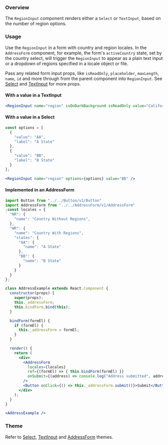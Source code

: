 ### Overview

The `RegionInput` component renders either a `Select` or `TextInput`, based on the number of region options.

### Usage

Use the `RegionInput` in a form with country and region locales. In the `AddressForm` component, for example, the form's `activeCountry` state, set by the country select, will trigger the `RegionInput` to appear as a plain text input or a dropdown of regions specified in a locale object or file.

Pass any related form input props, like `isReadOnly`, `placeholder`, `maxLength`, `name`, `id` and more through from the parent component into `RegionInput`. See [Select](./#!/Select) and [TextInput](./#!/TextInput) for more props.

#### With a value in a TextInput

```jsx
<RegionInput name="region" isOnDarkBackground isReadOnly value="California" />
```

#### With a value in a Select

```jsx
const options = [
  {
    "value": "AA",
    "label": "A State"
  },
  {
    "value": "BB",
    "label": "B State"
  }
];

<RegionInput name="region" options={options} value="BB" />
```

#### Implemented in an AddressForm

```jsx
import Button from "../../Button/v1/Button"
import AddressForm from "../../AddressForm/v1/AddressForm"
;const locales = {
  "NR": {
    "name": "Country Without Regions",
  },
  "WR": {
    "name": "Country With Regions",
    "states": {
      "AA": {
        "name": "A State"
      },
      "BB": {
        "name": "B State"
      }
    }
  }
};

class AddressExample extends React.Component {
  constructor(props) {
    super(props);
    this._addressForm;
    this.bindForm.bind(this);
  }

  bindForm(formEl) {
    if (formEl) {
      this._addressForm = formEl;
    }
  }

  render() {
    return (
      <div>
        <AddressForm
          locales={locales}
          ref={(formEl) => { this.bindForm(formEl) }}
          onSubmit={(address) => console.log("Address submitted", address)}
        />
        <Button onClick={() => this._addressForm.submit()}>Submit</Button>
      </div>
    );
  }
}

<AddressExample />
```

### Theme

Refer to [Select](./#!/Select), [TextInput](./#!/TextInput) and [AddressForm](./#!/AddressForm) themes.
